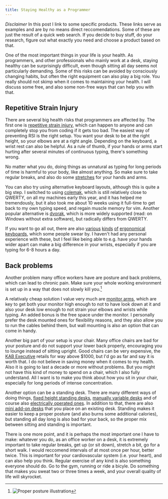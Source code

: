 ```yaml
---
title: Staying Healthy as a Programmer
---
```


*Disclaimer* In this post I link to some specific products. These links serve as
examples and are by no means direct reccomendations. Some of these are just the
result of a quick web search. If you decide to buy stuff, do your research,
figure out what exactly you need and choose a product based on that.

One of the most important things in your life is your health. As programmers,
and other professionals who mainly work at a desk, staying healthy can be
surprisingly difficult, even though sitting all day seems not particularly
demanding. Some of this risks can be avoided by consciously changing habits, but
often the right equipment can also play a big role. You really should not skimp
when it comes to maintaining your health. I will discuss some free, and also
some non-free ways that can help you with that.

## Repetitive Strain Injury

There are several big health risks that programmers are affected by. The first
one is [repetitive strain injury][rsi], which can happen to anyone and can
completely stop you from coding if it gets too bad. The easiest way of
preventing RSI is the right setup. You want your desk to be at the right height,
so your elbows are at a right angle. Depending on the keyboard, a wrist rest can
also be helpful. As a rule of thumb, if your hands or arms start hurting after
several minutes of continuous typing, there's something wrong.

No matter what you do, doing things as unnatural as typing for long periods of
time is harmful to your body, like almost anything. So make sure to take regular
breaks, and also do some [stretches][stretch] for your hands and arms.

You can also try using alternative keyboard layouts, although this is quite a
big step. I switched to using [colemak][colemak], which is still relatively
close to QWERTY, on all my machines early this year, and it has helped me
tremendously, but it also took me about 10 weeks using it full-time to get back
to my own typing speed, and regain muscle memory for vim. Another popular
alternative is [dvorak][dvorak], which is more widely supported (read: on
Windows without extra software), but radically differs from QWERTY.

If you want to go all out, there are also [various][ergo1] [kinds][ergo2]
[of][ergo3] [ergonomical][ergo4] [keyboards][ergo5], which some people swear by.
I haven't had any personal experience with these, but I feel like being able to
e.g. have your hands wider apart can make a big difference in your wrists,
especially if you are typing for 6-8 hours a day.

## Back problems

Another problem many office workers have are posture and back problems, which
can lead to chronic pain. Make sure your whole working environment is set up in
a way that does not slowly kill you.[^posture]

[^posture]: ![Proper posture illustration][posture]

A relativaly cheap solution I value very much are [monitor arms][arm], which are
key to get both your monitor high enough to not to have look down at it and also
your desk low enough to not strain your elbows and wrists while typing. An added
bonus is the free space under the monitor. I personally prefer the desk mounted
ones for flexibility reasons, and they also allow you to run the cables behind
them, but wall mounting is also an option that can come in handy.

Another big part of your setup is your chair. Many office chairs are bad for
your posture and do not support your lower back properly, encouraging you to
lounge instead of sitting upright. Good chairs can be very expensive, the
[KAB Executive][kabexec] retails for way above $1000, but I'd go as far and say
it is worth that. I do not believe in saving money when it comes to my health.
Also it is going to last a decade or more without problems. But you might not
have this kind of money to spend on a chair, which I also fully understand. All
I want is to make you think about how you sit in your chair, especially for long
periods of intense concentration.

Another option can be a standing desk. There are many different ways of doing
things, [fixed height standing desks][fixstanding],
[manually variable desks][manualstanding] and of course also
[electrically operated ones][electricstanding]. In addition to that, there are
also [mini add-on desks][minidesk] that you place on an existing desk. Standing
makes it easier to keep a proper posture (and also burns some additional
calories), but standing all day long is also bad for your back, so the proper
mix between sitting and standing is important.

There is one more point, and it is perhaps the most important one I have to
make: whatever you do, as an office worker on a desk, it is extremely important
to take regular breaks, get up (or sit down), stretch a bit, go for a short
walk. I would reccomend intervals of at most once per hour, better twice. This
is important for your cardiovascular system (i.e. your heart), and can also help
you think. Regular exercise of any kind is also something everyone should do. Go
to the gym, running or ride a bicyle. Do something that makes you sweat two or
three times a week, and your overall quality of life will skyrocket.

  [rsi]: https://en.wikipedia.org/wiki/Repetitive_strain_injury
  [stretch]: https://www.youtube.com/watch?v=nmwqBMLVsjE
  [colemak]: https://colemak.com/
  [dvorak]: https://en.wikipedia.org/wiki/Dvorak_Simplified_Keyboard
  [ergo1]: https://www.amazon.com/Microsoft-Natural-Ergonomic-Keyboard-4000/dp/B000A6PPOK/
  [ergo2]: https://ultimatehackingkeyboard.com/
  [ergo3]: https://www.kinesis-ergo.com/shop/freestyle2-for-pc-us/
  [ergo4]: https://ergodox-ez.com/collections/keyboards/products/ergodox-ez-keyboard
  [ergo5]: http://matias.ca/ergopro/pc/
  [posture]: http://www.metrophysicaltherapy.com/files/2014/02/workstation_426x418.jpg
  [arm]: https://www.amazon.com/AmazonBasics-Single-Monitor-Display-Mounting/dp/B00MIBN16O/
  [kabexec]: http://www.kabseating.com/office/product.asp?product=204
  [fixstanding]: https://www.amazon.com/Adjustable-Height-Stand-Up-Desk-Monitor/dp/B00LNEB9KW/
  [manualstanding]: https://www.amazon.com/LUXOR-Standup-CF48-DW-Stand-Crank-Adjustable/dp/B00PU6H5MA/
  [electricstanding]: https://www.amazon.com/Electric-Stand-Up-Desk-Charcoal/dp/B00XLRJSAW/
  [minidesk]: https://www.amazon.com/32-Wide-Standing-Desktop-Desk/dp/B015RXUV3U/

